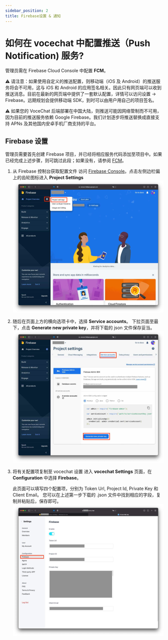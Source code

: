 ```yaml
---
sidebar_position: 2
title: Firebase设置 & 通知
---
```


# 如何在 vocechat 中配置推送（Push Notification) 服务?

管理员需在 Firebase Cloud Console 中配置 **FCM**。

⚠️ 请注意：如果使用自定义的推送配置，则移动端（iOS 及 Android）的推送服务将会不可用，这与 iOS 和 Android 的应用签名相关。因此只有网页端可以收到推送消息。目前在最新的网页端中提供了一套默认配置，详情可以访问设置 -> Firebase。远期规划会提供移动端 SDK，到时可以由用户用自己的项目签名。

⚠️ 如果您的 VoceChat 后端部署在中国大陆，则推送可能因网络管制而不可用，因为目前的推送服务依赖 Google Firebase。我们计划逐步将推送替换成直接支持 APNs 及其他国内安卓手机厂商支持的平台。

## Firebase 设置

管理员需要首先创建 Firebase 项目，并已经将相应服务代码添加至项目中。如果已经完成上述步骤，则可跳过此段；如果没有，请参阅 [FCM](https://firebase.google.com/docs/cloud-messaging)。

1.  从 Firebase 控制台获取配置文件
    访问 [Firebase Console](https://console.firebase.google.com)。点击左侧边栏偏上的齿轮图标进入 **Project Settings**
    ![](image/firebase-fcm1.jpg)

2.  随后在页面上方的横向选项卡中，选择 **Service accounts**。
    下拉页面至最下，点击 **Generate new private key**，并将下载的 json 文件保存妥当。
    ![](image/firebase-fcm2.jpg)

3.  将有关配置项复制至 vocechat 设置
    进入 **vocechat Settings** 页面，在 **Configuration** 中选择 **Firebase**。

    此页面可以填写四个配置项，分别为 Token Url, Project Id, Private Key 和 Client Email。 您可以在上述第一步下载的 .json 文件中找到相应的字段，复制并粘贴后，保存即可。
    ![](image/firebase-settings.jpg)
